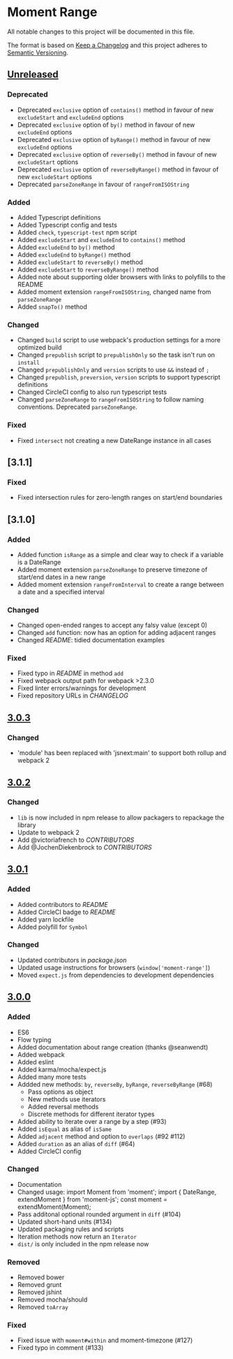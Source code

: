 # Moment Range

All notable changes to this project will be documented in this file.

The format is based on [Keep a Changelog](http://keepachangelog.com/)
and this project adheres to [Semantic Versioning](http://semver.org/).

## [Unreleased]
### Deprecated

* Deprecated `exclusive` option of `contains()` method in favour of new
  `excludeStart` and `excludeEnd` options
* Deprecated `exclusive` option of `by()` method in favour of new `excludeEnd` options
* Deprecated `exclusive` option of `byRange()` method in favour of new `excludeEnd` options
* Deprecated `exclusive` option of `reverseBy()` method in favour of new `excludeStart` options
* Deprecated `exclusive` option of `reverseByRange()` method in favour of new `excludeStart` options
* Deprecated `parseZoneRange` in favour of `rangeFromISOString`

### Added

* Added Typescript definitions
* Added Typescript config and tests
* Added `check`, `typescript-test` npm script
* Added `excludeStart` and `excludeEnd` to `contains()` method
* Added `excludeEnd` to `by()` method
* Added `excludeEnd` to `byRange()` method
* Added `excludeStart` to `reverseBy()` method
* Added `excludeStart` to `reverseByRange()` method
* Added note about supporting older browsers with links to polyfills to the README
* Added moment extension `rangeFromISOString`, changed name from `parseZoneRange`
* Added `snapTo()` method

### Changed

* Changed `build` script to use webpack's production settings for a more
  optimized build
* Changed `prepublish` script to `prepublishOnly` so the task isn't run on
  `install`
* Changed `prepublishOnly` and `version` scripts to use `&&` instead of `;`
* Changed `prepublish`, `preversion`, `version` scripts to support typescript definitions
* Changed CircleCI config to also run typescript tests
* Changed `parseZoneRange` to `rangeFromISOString` to follow naming conventions. Deprecated `parseZoneRange`.

### Fixed

* Fixed `intersect` not creating a new DateRange instance in all cases

## [3.1.1]
### Fixed
* Fixed intersection rules for zero-length ranges on start/end boundaries

## [3.1.0]
### Added

* Added function `isRange` as a simple and clear way to check if a variable is a DateRange
* Added moment extension `parseZoneRange` to preserve timezone of start/end dates in a new range
* Added moment extension `rangeFromInterval` to create a range between a date and a specified interval

### Changed

* Changed open-ended ranges to accept any falsy value (except 0)
* Changed `add` function: now has an option for adding adjacent ranges
* Changed *README*: tidied documentation examples

### Fixed

* Fixed typo in *README* in method `add`
* Fixed webpack output path for webpack >2.3.0
* Fixed linter errors/warnings for development
* Fixed repository URLs in *CHANGELOG*

## [3.0.3]
### Changed

* 'module' has been replaced with 'jsnext:main' to support both rollup and webpack 2

## [3.0.2]
### Changed

* `lib` is now included in npm release to allow packagers to repackage the library
* Update to webpack 2
* Add @victoriafrench to *CONTRIBUTORS*
* Add @JochenDiekenbrock to *CONTRIBUTORS*

## [3.0.1]
### Added

* Added contributors to *README*
* Added CircleCI badge to *README*
* Added yarn lockfile
* Added polyfill for `Symbol`

### Changed

* Updated contributors in *package.json*
* Updated usage instructions for browsers (`window['moment-range']`)
* Moved `expect.js` from dependencies to development dependencies


## [3.0.0]
### Added

* ES6
* Flow typing
* Added documentation about range creation (thanks @seanwendt)
* Added webpack
* Added eslint
* Added karma/mocha/expect.js
* Added many more tests
* Addded new methods: `by`, `reverseBy`, `byRange`, `reverseByRange` (#68)
    - Pass options as object
    - New methods use iterators
    - Added reversal methods
    - Discrete methods for different iterator types
* Added ability to iterate over a range by a step (#93)
* Added `isEqual` as alias of `isSame`
* Added `adjacent` method and option to `overlaps` (#92 #112)
* Added `duration` as an alias of `diff` (#64)
* Added CircleCI config

### Changed

* Documentation
* Changed usage:
    import Moment from 'moment';
    import { DateRange, extendMoment } from 'moment-js';
    const moment = extendMoment(Moment);
* Pass additonal optional rounded argument in `diff` (#104)
* Updated short-hand units (#134)
* Updated packaging rules and scripts
* Iteration methods now return an `Iterator`
* `dist/` is only included in the npm release now

### Removed

* Removed bower
* Removed grunt
* Removed jshint
* Removed mocha/should
* Removed `toArray`

### Fixed

* Fixed issue with `moment#within` and moment-timezone (#127)
* Fixed typo in comment (#133)

[Unreleased]: https://github.com/rotaready/moment-range/compare/v3.1.0...HEAD
[3.0.3]: https://github.com/rotaready/moment-range/compare/v3.0.3...v3.1.0
[3.0.2]: https://github.com/rotaready/moment-range/compare/v3.0.2...v3.0.3
[3.0.2]: https://github.com/rotaready/moment-range/compare/v3.0.1...v3.0.2
[3.0.1]: https://github.com/rotaready/moment-range/compare/v3.0.0...v3.0.1
[3.0.0]: https://github.com/rotaready/moment-range/compare/v1.0.5...v3.0.1
